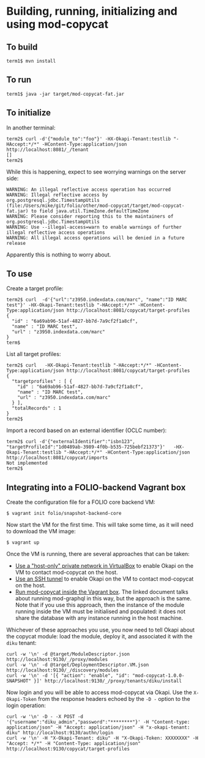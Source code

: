 # Building, running, initializing and using mod-copycat

## To build

	term1$ mvn install

## To run

	term1$ java -jar target/mod-copycat-fat.jar

## To initialize

In another terminal:

	term2$ curl -d'{"module_to":"foo"}' -HX-Okapi-Tenant:testlib "-HAccept:*/*" -HContent-Type:application/json http://localhost:8081/_/tenant
	[]
	term2$ 

While this is happening, expect to see worrying warnings on the server side:

	WARNING: An illegal reflective access operation has occurred
	WARNING: Illegal reflective access by org.postgresql.jdbc.TimestampUtils (file:/Users/mike/git/folio/other/mod-copycat/target/mod-copycat-fat.jar) to field java.util.TimeZone.defaultTimeZone
	WARNING: Please consider reporting this to the maintainers of org.postgresql.jdbc.TimestampUtils
	WARNING: Use --illegal-access=warn to enable warnings of further illegal reflective access operations
	WARNING: All illegal access operations will be denied in a future release

Apparently this is nothing to worry about.

## To use

Create a target profile:

	term2$ curl  -d'{"url":"z3950.indexdata.com/marc", "name":"ID MARC test"}' -HX-Okapi-Tenant:testlib "-HAccept:*/*" -HContent-Type:application/json http://localhost:8081/copycat/target-profiles
	{
	  "id" : "6a69ab96-51af-4827-bb7d-7a9cf2f1a8cf",
	  "name" : "ID MARC test",
	  "url" : "z3950.indexdata.com/marc"
	}
	term$

List all target profiles:

	term2$ curl   -HX-Okapi-Tenant:testlib "-HAccept:*/*" -HContent-Type:application/json http://localhost:8081/copycat/target-profiles
	{
	  "targetprofiles" : [ {
	    "id" : "6a69ab96-51af-4827-bb7d-7a9cf2f1a8cf",
	    "name" : "ID MARC test",
	    "url" : "z3950.indexdata.com/marc"
	  } ],
	  "totalRecords" : 1
	}
	term2$ 

Import a record based on an external identifier (OCLC number):

	term2$ curl -d'{"externalIdentifier":"isbn123", "targetProfileId":"1d0489ab-3989-4f0b-b535-725bebf21373"}'   -HX-Okapi-Tenant:testlib "-HAccept:*/*" -HContent-Type:application/json http://localhost:8081/copycat/imports
	Not implemented
	term2$ 

## Integrating into a FOLIO-backend Vagrant box

Create the configuration file for a FOLIO core backend VM:

	$ vagrant init folio/snapshot-backend-core

Now start the VM for the first time. This will take some time, as it will need to download the VM image:

	$ vagrant up

Once the VM is running, there are several approaches that can be taken:
* [Use a "host-only" private network in VirtualBox](https://github.com/folio-org/folio-ansible/blob/master/doc/index.md#running-backend-modules-on-your-host-system) to enable Okapi on the VM to contact mod-copycat on the host.
* [Use an SSH tunnel](https://github.com/folio-org/mod-graphql/blob/master/doc/developing-with-a-vagrant-box.md#b-run-mod-graphql-in-the-host-box) to enable Okapi on the VM to contact mod-copycat on the host.
* [Run mod-copycat inside the Vagrant box](https://github.com/folio-org/mod-graphql/blob/master/doc/developing-with-a-vagrant-box.md#a-run-mod-graphql-inside-the-vagrant-box). The linked document talks about running mod-graphql in this way, but the approach is the same. Note that if you use this approach, then the instance of the module running inside the VM must be initialised and populated: it does not share the database with any instance running in the host machine.

Whichever of these approaches you use, you now need to tell Okapi about the copycat module: load the module, deploy it, and associated it with the `diku` tenant:

	curl -w '\n' -d @target/ModuleDescriptor.json http://localhost:9130/_/proxy/modules
	curl -w '\n' -d @target/DeploymentDescriptor.VM.json http://localhost:9130/_/discovery/modules
	curl -w '\n' -d '[{ "action": "enable", "id": "mod-copycat-1.0.0-SNAPSHOT" }]' http://localhost:9130/_/proxy/tenants/diku/install

Now login and you will be able to access mod-copycat via Okapi. Use the `X-Okapi-Token` from the response headers echoed by the `-D -` option to the login operation:

	curl -w '\n' -D - -X POST -d '{"username":"diku_admin","password":"********"}' -H "Content-type: application/json" -H "Accept: application/json" -H "x-okapi-tenant: diku" http://localhost:9130/authn/login
	curl -w '\n' -H "X-Okapi-Tenant: diku" -H "X-Okapi-Token: XXXXXXXX" -H "Accept: */*" -H "Content-Type: application/json" http://localhost:9130/copycat/target-profiles

